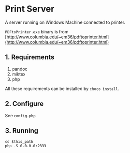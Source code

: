 # Print Server

A server running on Windows Machine connected to printer.

`PDFtoPrinter.exe` binary is from [http://www.columbia.edu/~em36/pdftoprinter.html](http://www.columbia.edu/~em36/pdftoprinter.html)

## 1. Requirements

1. pandoc
2. miktex
3. php

All these requirements can be installed by `choco install`.

## 2. Configure

See `config.php`

## 3. Running

```
cd $this_path
php -S 0.0.0.0:2333
```
